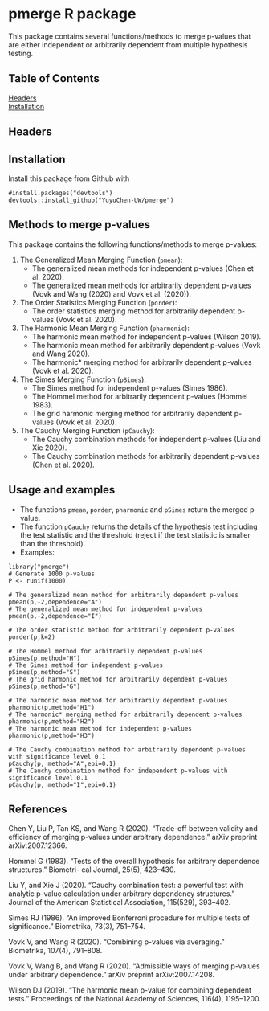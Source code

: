 # pmerge R package

This package contains several functions/methods to merge p-values that are either independent or arbitrarily dependent from multiple hypothesis testing.
## Table of Contents  
[Headers](#headers)  
[Installation](#headers) 
## Headers

## Installation
Install this package from Github with 
```
#install.packages("devtools")
devtools::install_github("YuyuChen-UW/pmerge")
```
## Methods to merge p-values
This package contains the following functions/methods to merge p-values:
1. The Generalized Mean Merging Function (`pmean`): 
   - The generalized mean methods for independent p-values (Chen et al. 2020).
   - The generalized mean methods for arbitrarily dependent p-values (Vovk and Wang (2020) and Vovk et al. (2020)).
2. The Order Statistics Merging Function (`porder`): 
   - The order statistics merging method for arbitrarily dependent p-values (Vovk et al. 2020).
3. The Harmonic Mean Merging Function (`pharmonic`): 
   - The harmonic mean method for independent p-values (Wilson 2019).
   - The harmonic mean method for arbitrarily dependent p-values (Vovk and Wang 2020).
   - The harmonic* merging method for arbitrarily dependent p-values (Vovk et al. 2020).
4. The Simes Merging Function (`pSimes`): 
   - The Simes method for independent p-values (Simes 1986).
   - The Hommel method for arbitrarily dependent p-values (Hommel 1983).
   - The grid harmonic merging method for arbitrarily dependent p-values (Vovk et al. 2020).
5. The Cauchy Merging Function (`pCauchy`): 
   - The Cauchy combination methods for independent p-values (Liu and Xie 2020).
   - The Cauchy combination methods for arbitrarily dependent p-values (Chen et al. 2020).
## Usage and examples
- The functions `pmean`, `porder`, `pharmonic` and `pSimes` return the merged p-value.
- The function `pCauchy` returns the details of the hypothesis test including the test statistic and the threshold (reject if the test statistic is smaller than the threshold).
- Examples:
```
library("pmerge")
# Generate 1000 p-values
P <- runif(1000)

# The generalized mean method for arbitrarily dependent p-values
pmean(p,-2,dependence="A")
# The generalized mean method for independent p-values
pmean(p,-2,dependence="I")

# The order statistic method for arbitrarily dependent p-values
porder(p,k=2)

# The Hommel method for arbitrarily dependent p-values
pSimes(p,method="H")
# The Simes method for independent p-values
pSimes(p,method="S")
# The grid harmonic method for arbitrarily dependent p-values
pSimes(p,method="G")

# The harmonic mean method for arbitrarily dependent p-values
pharmonic(p,method="H1")
# The harmonic* merging method for arbitrarily dependent p-values
pharmonic(p,method="H2")
# The harmonic mean method for independent p-values
pharmonic(p,method="H3")

# The Cauchy combination method for arbitrarily dependent p-values with significance level 0.1
pCauchy(p, method="A",epi=0.1)
# The Cauchy combination method for independent p-values with significance level 0.1
pCauchy(p, method="I",epi=0.1)
```


## References
Chen Y, Liu P, Tan KS, and Wang R (2020). “Trade-off between validity and efficiency of merging p-values under arbitrary dependence.” arXiv preprint arXiv:2007.12366.

Hommel G (1983). “Tests of the overall hypothesis for arbitrary dependence structures.” Biometri- cal Journal, 25(5), 423–430.

Liu Y, and Xie J (2020). “Cauchy combination test: a powerful test with analytic p-value calculation under arbitrary dependency structures.” Journal of the American Statistical Association, 115(529), 393–402.

Simes RJ (1986). “An improved Bonferroni procedure for multiple tests of significance.” Biometrika, 73(3), 751–754.

Vovk V, and Wang R (2020). “Combining p-values via averaging.” Biometrika, 107(4), 791–808.

Vovk V, Wang B, and Wang R (2020). “Admissible ways of merging p-values under arbitrary dependence.” arXiv preprint arXiv:2007.14208.

Wilson DJ (2019). “The harmonic mean p-value for combining dependent tests.” Proceedings of the National Academy of Sciences, 116(4), 1195–1200.
